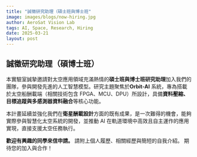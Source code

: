```yaml
---
title: "誠徵研究助理（碩士班與博士班"
image: images/blogs/now-hiring.jpg
author: AeroSat Vision Lab
tags: AI, Space, Research, Hiring
date: 2025-03-21
layout: post
---
```


## 誠徵研究助理（碩博士班）

本實驗室誠摯邀請對太空應用領域充滿熱情的**碩士班與博士班研究助理**加入我們的團隊，參與開發先進的人工智慧模型。研究主題聚焦於**Orbit-AI** 系統，專為搭載於太空船酬載端（相關技術包含 FPGA、MCU、DPU）所設計，具備**資料壓縮、目標追蹤與多感測器資料融合**等核心功能。

本計畫延續並強化我們在**衛星酬載設計**方面的既有成果，是一次難得的機會，能夠實際參與智慧化太空系統的開發，並推動 AI 在軌道環境中高效且自主運作的應用實現，直接支援太空任務執行。

**歡迎有興趣的同學來信申請。** 請附上個人履歷、相關經歷與簡短的自我介紹。
期待您的加入與合作！

